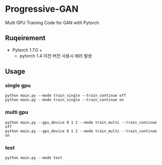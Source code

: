 # Progressive-GAN
Multi GPU Training Code for GAN with Pytorch

## Ruqeirement 
- Pytorch 1.7.0 +  
  - pytorch 1.4 이전 버전 사용시 에러 발생
  
## Usage
### single gpu
```
python main.py --mode train_single --train_continue off
python main.py --mode train_single --train_continue on
```
### multi gpu
```
python main.py --gpu_device 0 1 2 --mode train_multi --train_continue off
python main.py --gpu_device 0 1 2 --mode train_multi --train_continue on
```
### test
```
python main.py --mode test
```